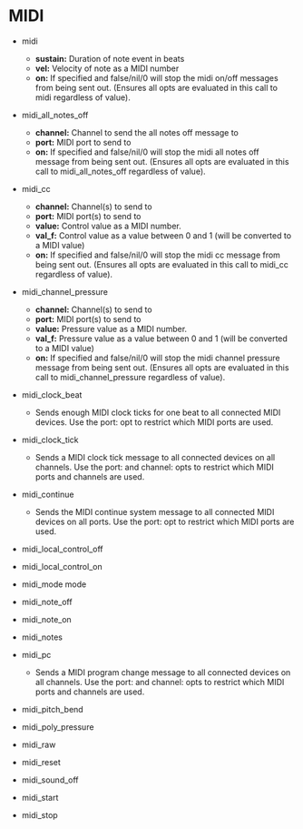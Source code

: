# MIDI

* midi 
    * **sustain:** Duration of note event in beats 
    * **vel:** Velocity of note as a MIDI number 
    * **on:** If specified and false/nil/0 will stop the midi on/off messages from being sent out. (Ensures all opts are evaluated in this call to midi regardless of value). 

* midi_all_notes_off 
    * **channel:** Channel to send the all notes off message to 
    * **port:** MIDI port to send to 
    * **on:** If specified and false/nil/0 will stop the midi all notes off message from being sent out. (Ensures all opts are evaluated in this call to midi_all_notes_off regardless of value). 

* midi_cc 
    * **channel:** Channel(s) to send to 
    * **port:** MIDI port(s) to send to 
    * **value:** Control value as a MIDI number. 
    * **val_f:** Control value as a value between 0 and 1 (will be converted to a MIDI value) 
    * **on:** If specified and false/nil/0 will stop the midi cc message from being sent out. (Ensures all opts are evaluated in this call to midi_cc regardless of value). 

* midi_channel_pressure  

    * **channel:** Channel(s) to send to 
    * **port:** MIDI port(s) to send to 
    * **value:** Pressure value as a MIDI number. 
    * **val_f:** Pressure value as a value between 0 and 1 (will be converted to a MIDI value) 
    * **on:** If specified and false/nil/0 will stop the midi channel pressure message from being sent out. (Ensures all opts are evaluated in this call to midi_channel_pressure regardless of value). 

* midi_clock_beat
    * Sends enough MIDI clock ticks for one beat to all connected MIDI devices. Use the port: opt to restrict which MIDI ports are used. 

* midi_clock_tick
    * Sends a MIDI clock tick message to all connected devices on all channels. Use the port: and channel: opts to restrict which MIDI ports and channels are used. 

* midi_continue
    * Sends the MIDI continue system message to all connected MIDI devices on all ports. Use the port: opt to restrict which MIDI ports are used. 
* midi_local_control_off
* midi_local_control_on
* midi_mode  mode
* midi_note_off
* midi_note_on
* midi_notes
* midi_pc
    * Sends a MIDI program change message to all connected devices on all channels. Use the port: and channel: opts to restrict which MIDI ports and channels are used. 
* midi_pitch_bend 
* midi_poly_pressure
* midi_raw
* midi_reset
* midi_sound_off
* midi_start
* midi_stop